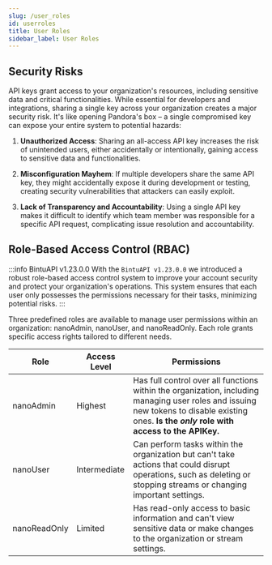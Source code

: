 ```yaml
---
slug: /user_roles
id: userroles
title: User Roles
sidebar_label: User Roles
---
```


## Security Risks

API keys grant access to your organization's resources, including sensitive data and critical functionalities. While essential for developers and integrations, sharing a single key across your organization creates a major security risk. It's like opening Pandora's box – a single compromised key can expose your entire system to potential hazards:

1. **Unauthorized Access**: Sharing an all-access API key increases the risk of unintended users, either accidentally or intentionally, gaining access to sensitive data and functionalities.

2. **Misconfiguration Mayhem**: If multiple developers share the same API key, they might accidentally expose it during development or testing, creating security vulnerabilities that attackers can easily exploit.

3. **Lack of Transparency and Accountability**: Using a single API key makes it difficult to identify which team member was responsible for a specific API request, complicating issue resolution and accountability.


## Role-Based Access Control (RBAC)

:::info BintuAPI v1.23.0.0
With the `BintuAPI v1.23.0.0` we introduced a robust role-based access control system to improve your account security and protect your organization's operations. This system ensures that each user only possesses the permissions necessary for their tasks, minimizing potential risks.
:::

Three predefined roles are available to manage user permissions within an organization: <span className="role role-admin">nanoAdmin</span>, <span className="role role-user">nanoUser</span>, and <span className="role role-readonly">nanoReadOnly</span>. Each role grants specific access rights tailored to different needs.

| Role | Access Level  | Permissions | 
|---|---|---|
| <span className="role role-admin">nanoAdmin</span> | Highest       | Has full control over all functions within the organization, including managing user roles and issuing new tokens to disable existing ones. **Is the *only* role with access to the APIKey.** |
| <span className="role role-user">nanoUser</span>    | Intermediate  | Can perform tasks within the organization but can't take actions that could disrupt operations, such as deleting or stopping streams or changing important settings. |                
| <span className="role role-readonly">nanoReadOnly</span>| Limited       | Has read-only access to basic information and can't view sensitive data or make changes to the organization or stream settings. |



